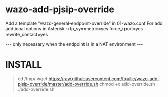 # wazo-add-pjsip-override
Add a template "wazo-general-endpoint-override" in 01-wazo.conf
For add addtional options in Asterisk :
rtp_symmetric=yes
force_rport=yes
rewrite_contact=yes

--- only necessary when the endpoint is in a NAT environment ---

# INSTALL

> cd /tmp/
> wget https://raw.githubusercontent.com/fouille/wazo-add-pjsip-override/master/add-override.sh
> chmod +x add-override.sh
> ./add-override.sh
